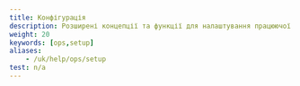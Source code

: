 ```yaml
---
title: Конфігурація
description: Розширені концепції та функції для налаштування працюючої mesh-мережі Istio.
weight: 20
keywords: [ops,setup]
aliases:
    - /uk/help/ops/setup
test: n/a
---
```


